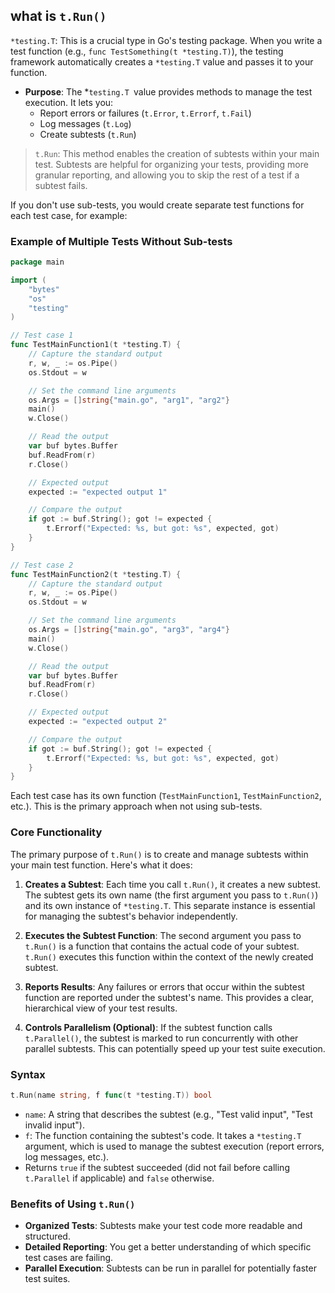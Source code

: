 ## what is `t.Run()` 

`*testing.T`:  This is a crucial type in Go's testing package. When you write a test function (e.g., `func TestSomething(t *testing.T)`), the testing framework automatically creates a `*testing.T` value and passes it to your function.

- **Purpose**: The *`testing.T `value provides methods to manage the test execution. It lets you:
    - Report errors or failures (`t.Error`, `t.Errorf`, `t.Fail`)
    - Log messages (`t.Log`)
    - Create subtests (`t.Run`)

> `t.Run`: This method enables the creation of subtests within your main test. Subtests are helpful for organizing your tests, providing more granular reporting, and allowing you to skip the rest of a test if a subtest fails.

If you don't use sub-tests, you would create separate test functions for each test case, for example:

### Example of Multiple Tests Without Sub-tests

```go
package main

import (
    "bytes"
    "os"
    "testing"
)

// Test case 1
func TestMainFunction1(t *testing.T) {
    // Capture the standard output
    r, w, _ := os.Pipe()
    os.Stdout = w

    // Set the command line arguments
    os.Args = []string{"main.go", "arg1", "arg2"}
    main()
    w.Close()

    // Read the output
    var buf bytes.Buffer
    buf.ReadFrom(r)
    r.Close()

    // Expected output
    expected := "expected output 1"

    // Compare the output
    if got := buf.String(); got != expected {
        t.Errorf("Expected: %s, but got: %s", expected, got)
    }
}

// Test case 2
func TestMainFunction2(t *testing.T) {
    // Capture the standard output
    r, w, _ := os.Pipe()
    os.Stdout = w

    // Set the command line arguments
    os.Args = []string{"main.go", "arg3", "arg4"}
    main()
    w.Close()

    // Read the output
    var buf bytes.Buffer
    buf.ReadFrom(r)
    r.Close()

    // Expected output
    expected := "expected output 2"

    // Compare the output
    if got := buf.String(); got != expected {
        t.Errorf("Expected: %s, but got: %s", expected, got)
    }
}
```
Each test case has its own function (`TestMainFunction1`, `TestMainFunction2`, etc.). This is the primary approach when not using sub-tests.


### Core Functionality

The primary purpose of `t.Run()` is to create and manage subtests within your main test function. Here's what it does:

1. **Creates a Subtest**: Each time you call `t.Run()`, it creates a new subtest. The subtest gets its own name (the first argument you pass to `t.Run()`) and its own instance of `*testing.T`. This separate instance is essential for managing the subtest's behavior independently.

2. **Executes the Subtest Function**: The second argument you pass to `t.Run()` is a function that contains the actual code of your subtest. `t.Run()` executes this function within the context of the newly created subtest.

3. **Reports Results**: Any failures or errors that occur within the subtest function are reported under the subtest's name. This provides a clear, hierarchical view of your test results.

4. **Controls Parallelism (Optional)**: If the subtest function calls `t.Parallel()`, the subtest is marked to run concurrently with other parallel subtests. This can potentially speed up your test suite execution.


### Syntax

```go
t.Run(name string, f func(t *testing.T)) bool
```

- `name`: A string that describes the subtest (e.g., "Test valid input", "Test invalid input").
- `f`: The function containing the subtest's code. It takes a `*testing.T` argument, which is used to manage the subtest execution (report errors, log messages, etc.).
- Returns `true` if the subtest succeeded (did not fail before calling `t.Parallel` if applicable) and `false` otherwise.


### Benefits of Using `t.Run()`

- **Organized Tests**: Subtests make your test code more readable and structured.
- **Detailed Reporting**: You get a better understanding of which specific test cases are failing.
- **Parallel Execution**: Subtests can be run in parallel for potentially faster test suites.
